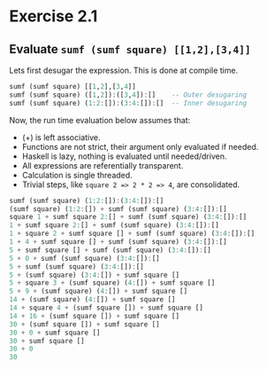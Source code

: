 # Exercise 2.1

## Evaluate `sumf (sumf square) [[1,2],[3,4]]`

Lets first desugar the expression.  This is done at compile time.

```haskell
sumf (sumf square) [[1,2],[3,4]]
sumf (sumf square) ([1,2]):([3,4]):[]    -- Outer desugaring
sumf (sumf square) (1:2:[]):(3:4:[]):[]  -- Inner desugaring
```

Now, the run time evaluation below assumes that:

* (+) is left associative.
* Functions are not strict, their argument only evaluated if needed.
* Haskell is lazy, nothing is evaluated until needed/driven.
* All expressions are referentially transparent.
* Calculation is single threaded.
* Trivial steps, like `square 2 => 2 * 2 => 4`, are consolidated.

```haskell
sumf (sumf square) (1:2:[]):(3:4:[]):[]
(sumf square) (1:2:[]) + sumf (sumf square) (3:4:[]):[]
square 1 + sumf square 2:[] + sumf (sumf square) (3:4:[]):[]
1 + sumf square 2:[] + sumf (sumf square) (3:4:[]):[]
1 + square 2 + sumf square [] + sumf (sumf square) (3:4:[]):[]
1 + 4 + sumf square [] + sumf (sumf square) (3:4:[]):[]
5 + sumf square [] + sumf (sumf square) (3:4:[]):[]
5 + 0 + sumf (sumf square) (3:4:[]):[]
5 + sumf (sumf square) (3:4:[]):[]
5 + (sumf square) (3:4:[]) + sumf square []
5 + square 3 + (sumf square) (4:[]) + sumf square []
5 + 9 + (sumf square) (4:[]) + sumf square []
14 + (sumf square) (4:[]) + sumf square []
14 + square 4 + (sumf square []) + sumf square []
14 + 16 + (sumf square []) + sumf square []
30 + (sumf square []) + sumf square []
30 + 0 + sumf square []
30 + sumf square []
30 + 0
30
```
